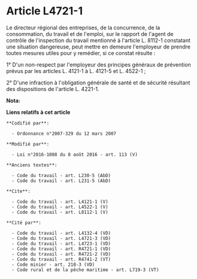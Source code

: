 # Article L4721-1

Le directeur régional des entreprises, de la concurrence, de la consommation, du travail et de l'emploi, sur le rapport de
l'agent de contrôle de l'inspection du travail mentionné à l'article L. 8112-1 constatant une situation dangereuse, peut
mettre en demeure l'employeur de prendre toutes mesures utiles pour y remédier, si ce constat résulte : 

1° D'un non-respect par l'employeur des principes généraux de prévention prévus par les articles L. 4121-1 à L. 4121-5 et L.
4522-1 ; 

2° D'une infraction à l'obligation générale de santé et de sécurité résultant des dispositions de l'article L. 4221-1.

**Nota:**



**Liens relatifs à cet article**

	**Codifié par**:

	  - Ordonnance n°2007-329 du 12 mars 2007

	**Modifié par**:

	  - Loi n°2016-1088 du 8 août 2016 - art. 113 (V)

	**Anciens textes**:

	  - Code du travail - art. L230-5 (AbD)
	  - Code du travail - art. L231-5 (AbD)

	**Cite**:

	  - Code du travail - art. L4121-1 (V)
	  - Code du travail - art. L4522-1 (V)
	  - Code du travail - art. L8112-1 (V)

	**Cité par**:

	  - Code du travail - art. L4132-4 (VD)
	  - Code du travail - art. L4721-3 (VD)
	  - Code du travail - art. L4723-1 (VD)
	  - Code du travail - art. R4721-1 (VD)
	  - Code du travail - art. R4721-2 (VD)
	  - Code du travail - art. R4741-2 (VT)
	  - Code minier - art. 218-3 (VD)
	  - Code rural et de la pêche maritime - art. L719-3 (VT)
